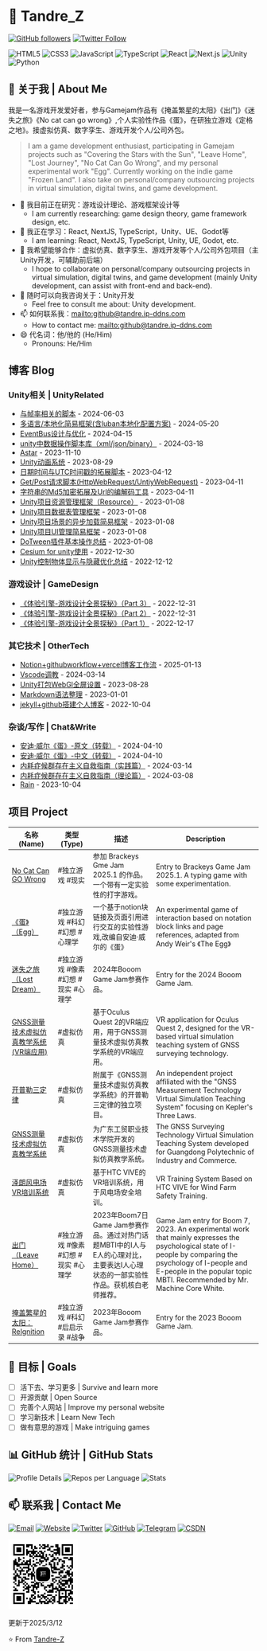 # 👋 Tandre_Z

[![GitHub followers](https://img.shields.io/github/followers/Tandre-Z?style=social)](https://github.com/Tandre-Z)
[![Twitter Follow](https://img.shields.io/twitter/follow/Tandre_Z?style=social)](https://twitter.com/Tandre_Z)

![HTML5](https://img.shields.io/badge/-HTML5-E34F26?logo=html5&logoColor=white)
![CSS3](https://img.shields.io/badge/-CSS3-1572B6?logo=css3)
![JavaScript](https://img.shields.io/badge/-JavaScript-F7DF1E?logo=javascript&logoColor=black)
![TypeScript](https://img.shields.io/badge/-TypeScript-007ACC?logo=typescript&logoColor=white)
![React](https://img.shields.io/badge/-React-61DAFB?logo=react&logoColor=black)
![Next.js](https://img.shields.io/badge/-Next.js-000000?logo=next.js)
![Unity](https://img.shields.io/badge/-Unity-000000?logo=unity)
![Python](https://img.shields.io/badge/-Python-3776AB?logo=python&logoColor=white)

## 🚀 关于我 | About Me

我是一名游戏开发爱好者，参与Gamejam作品有《掩盖繁星的太阳》《出门》《迷失之旅》《No cat can go wrong》,个人实验性作品《蛋》，在研独立游戏《定格之地》。接虚拟仿真、数字孪生、游戏开发个人/公司外包。
> I am a game development enthusiast, participating in Gamejam projects such as "Covering the Stars with the Sun", "Leave Home", "Lost Journey", "No Cat Can Go Wrong", and my personal experimental work "Egg". Currently working on the indie game "Frozen Land". I also take on personal/company outsourcing projects in virtual simulation, digital twins, and game development.

- 🔭 我目前正在研究：游戏设计理论、游戏框架设计等
  - I am currently researching: game design theory, game framework design, etc.
- 🌱 我正在学习：React, NextJS, TypeScript，Unity、UE、Godot等
  - I am learning: React, NextJS, TypeScript, Unity, UE, Godot, etc.
- 👯 我希望能够合作：虚拟仿真、数字孪生、游戏开发等个人/公司外包项目（主Unity开发，可辅助前后端）
  - I hope to collaborate on personal/company outsourcing projects in virtual simulation, digital twins, and game development (mainly Unity development, can assist with front-end and back-end).
- 💬 随时可以向我咨询关于：Unity开发
  - Feel free to consult me about: Unity development.
- 📫 如何联系我：<mailto:github@tandre.ip-ddns.com>
  - How to contact me: <mailto:github@tandre.ip-ddns.com>
- 😄 代名词：他/他的 (He/Him)
  - Pronouns: He/Him

## 博客 Blog
<!-- BLOG-LIST-START -->
### Unity相关 | UnityRelated

- [与帧率相关的脚本](https://tandrez.notion.site/80648c2a8e1f4ec9986c538f292686aa) - 2024-06-03
- [多语言/本地化简易框架(含luban本地化配置方案)](https://tandrez.notion.site/luban-05ca869e061348a694fec4e125ac95b4) - 2024-05-20
- [EventBus设计与优化](https://tandrez.notion.site/EventBus-123c4a1bbb4e4061b6ee54399b8c077d) - 2024-04-15
- [unity中数据操作脚本库（xml/json/binary）](https://tandrez.notion.site/unity-xml-json-binary-6183dce496094b1ba62e82baf6ccfced) - 2024-03-18
- [Astar](https://tandrez.notion.site/Astar-38bea8423b554229bd597b4458f3abcf) - 2023-11-10
- [Unity动画系统](https://tandrez.notion.site/Unity-2f02246f847e4d50ab1f576ba717b4a9) - 2023-08-29
- [日期时间与UTC时间戳的拓展脚本](https://tandrez.notion.site/UTC-22c1fa1ec80b4e14a015243da8b50150) - 2023-04-12
- [Get/Post请求脚本(HttpWebRequest/UntiyWebRequest)](https://tandrez.notion.site/Get-Post-HttpWebRequest-UntiyWebRequest-53a281df8d8b4c529afc398bc6773349) - 2023-04-11
- [字符串的Md5加密拓展及Url的编解码工具](https://tandrez.notion.site/Md5-Url-3d32277cd4fe42dbbb229dde38363610) - 2023-04-11
- [Unity项目资源管理框架（Resource）](https://tandrez.notion.site/Unity-Resource-3d6a45b002dd4b4283924cd047ed2cbc) - 2023-01-08
- [Unity项目数据表管理框架](https://tandrez.notion.site/Unity-07031b3050974190a36bc763ec8f1a41) - 2023-01-08
- [Unity项目场景的异步加载简易框架](https://tandrez.notion.site/Unity-720afc318b664729a3aa12bfc92ba8e7) - 2023-01-08
- [Unity项目UI管理简易框架](https://tandrez.notion.site/Unity-UI-be4ae8f2e9b944908c87dda039fa60e7) - 2023-01-08
- [DoTween插件基本操作总结](https://tandrez.notion.site/DoTween-0f13ece1519e4bb280664101286d7c65) - 2023-01-08
- [Cesium for unity使用](https://tandrez.notion.site/Cesium-for-unity-f9368ca325cb459d8057191e2868492b) - 2022-12-30
- [Unity控制物体显示与隐藏优化总结](https://tandrez.notion.site/Unity-7a7d4e16a54b440e8a4a5fcef151c818) - 2022-12-12

### 游戏设计 | GameDesign

- [《体验引擎-游戏设计全景探秘》（Part 3）](https://tandrez.notion.site/Part-3-cfc9b0298e4b441bb7a714396c5fd5b6) - 2022-12-31
- [《体验引擎-游戏设计全景探秘》（Part 2）](https://tandrez.notion.site/Part-2-52add32cf08f4ecaa2fbdc71af9eb332) - 2022-12-31
- [《体验引擎-游戏设计全景探秘》（Part 1）](https://tandrez.notion.site/Part-1-753f92f31a624812a9193069bf34edab) - 2022-12-17

### 其它技术 | OtherTech

- [Notion+githubworkflow+vercel博客工作流](https://tandrez.notion.site/Notion-githubworkflow-vercel-17adbd6ed8ac808a9b04e26b627f8d7c) - 2025-01-13
- [Vscode调教](https://tandrez.notion.site/Vscode-ad421974f54b42699858d1ef125ffff1) - 2024-03-14
- [Unity打包WebGl全屏设置](https://tandrez.notion.site/Unity-WebGl-ab9c9ddd5dc342789fd307732903e9d6) - 2023-08-28
- [Markdown语法整理](https://tandrez.notion.site/Markdown-a74a4288fc3c4a9da62fe828e36f9410) - 2023-01-01
- [jekyll+github搭建个人博客](https://tandrez.notion.site/jekyll-github-317211417ece489680b614a529566e00) - 2022-10-04

### 杂谈/写作 | Chat&Write

- [安迪·威尔《蛋》-原文（转载）](https://tandrez.notion.site/3acb15561df442e3be19f2b6c30125a3) - 2024-04-10
- [安迪·威尔《蛋》-中文（转载）](https://tandrez.notion.site/71364600a7814772b1987e71d3bf5ced) - 2024-04-10
- [内耗症候群存在主义自救指南（实践篇）](https://tandrez.notion.site/c300f298e70948bf9c1031ac200d95f5) - 2024-03-14
- [内耗症候群存在主义自救指南（理论篇）](https://tandrez.notion.site/065dc968f5184d2fb49d1a56e29898d5) - 2024-03-08
- [Rain](https://tandrez.notion.site/Rain-91093476056a4e75b6d0a25cb110697f) - 2023-10-04
<!-- BLOG-LIST-END -->

## 项目 Project
<!-- PROJECT-LIST-START -->
| 名称(Name) | 类型(Type) | 描述 | Description |
| ---- | ---- | ---- | ---- |
| [No Cat Can GO Wrong](https://tandrez.notion.site/No-Cat-Can-GO-Wrong-1a5dbd6ed8ac80cca32dc5678de9796b) | #独立游戏 #现实 | 参加 Brackeys Gme Jam 2025.1 的作品。一个带有一定实验性的打字游戏。 | Entry to Brackeys Game Jam 2025.1. A typing game with some experimentation. |
| [《蛋》（Egg）](https://tandrez.notion.site/Egg-0d3b0b51c98c4def83f949efc63b2371) | #独立游戏 #科幻 #幻想 #心理学 | 一个基于notion块链接及页面引用进行交互的实验性游戏,改编自安迪·威尔的《蛋》 | An experimental game of interaction based on notation block links and page references, adapted from Andy Weir's 《The Egg》 |
| [迷失之旅（Lost Dream）](https://tandrez.notion.site/Lost-Dream-483638ab7dc74b56ba8f9bc7987740f5) | #独立游戏 #像素 #幻想 #现实 #心理学 | 2024年Booom Game Jam参赛作品。 | Entry for the 2024 Booom Game Jam. |
| [GNSS测量技术虚拟仿真教学系统(VR端应用)](https://tandrez.notion.site/GNSS-VR-704d8062ac1f4f19b229b5233b8d24ac) | #虚拟仿真 | 基于Oculus Quest 2的VR端应用，用于GNSS测量技术虚拟仿真教学系统的VR端应用。 | VR application for Oculus Quest 2, designed for the VR-based virtual simulation teaching system of GNSS surveying technology. |
| [开普勒三定律](https://tandrez.notion.site/f764d12cc78d4965a8d9e63da9ae353d) | #虚拟仿真 | 附属于《GNSS测量技术虚拟仿真教学系统》的开普勒三定律的独立项目。 | An independent project affiliated with the "GNSS Measurement Technology Virtual Simulation Teaching System" focusing on Kepler's Three Laws. |
| [GNSS测量技术虚拟仿真教学系统](https://tandrez.notion.site/GNSS-300eafc669a8478ba128717dba2fa2e2) | #虚拟仿真 | 为广东工贸职业技术学院开发的GNSS测量技术虚拟仿真教学系统。 | The GNSS Surveying Technology Virtual Simulation Teaching System developed for Guangdong Polytechnic of Industry and Commerce. |
| [泽朗风电场VR培训系统](https://tandrez.notion.site/VR-9be2fc940c6c4f7e8e75f0000ee6b736) | #虚拟仿真 | 基于HTC VIVE的VR培训系统，用于风电场安全培训。 | VR Training System Based on HTC VIVE for Wind Farm Safety Training. |
| [出门（Leave Home）](https://tandrez.notion.site/Leave-Home-1a0085e32df94ef19a331126fee2d4e2) | #独立游戏 #像素 #幻想 #现实 #心理学 | 2023年Boom7日Game Jam参赛作品。通过对热门话题MBTI中的I人与E人的心理对比，主要表达I人心理状态的一部实验性作品。获机核白老师推荐。 | Game Jam entry for Boom 7, 2023. An experimental work that mainly expresses the psychological state of I-people by comparing the psychology of I-people and E-people in the popular topic MBTI. Recommended by Mr. Machine Core White. |
| [掩盖繁星的太阳：ReIgnition](https://tandrez.notion.site/ReIgnition-98d2812d5bfe47a0a2cf5e9c54caa98a) | #独立游戏 #科幻 #后启示录 #战争 | 2023年Booom Game Jam参赛作品。 | Entry for the 2023 Booom Game Jam. |

<!-- PROJECT-LIST-END -->

## 🎯 目标 | Goals

- [ ] 活下去、学习更多 | Survive and learn more
- [ ] 开源贡献 | Open Source
- [ ] 完善个人网站 | Improve my personal website
- [ ] 学习新技术 | Learn New Tech
- [ ] 做有意思的游戏 | Make intriguing games

## 📊 GitHub 统计 | GitHub Stats

![Profile Details](http://github-profile-summary-cards.vercel.app/api/cards/profile-details?username=Tandre-Z&theme=radical)
![Repos per Language](http://github-profile-summary-cards.vercel.app/api/cards/repos-per-language?username=Tandre-Z&theme=radical)
![Stats](http://github-profile-summary-cards.vercel.app/api/cards/stats?username=Tandre-Z&theme=radical)

## 📫 联系我 | Contact Me

[![Email](https://img.shields.io/badge/📧_Contact-red?logo=gmail)](mailto:github@tandre.ip-ddns.com)
[![Website](https://img.shields.io/badge/🌐_Portfolio-green?logo=google-chrome)](https://tandre.cn)
[![Twitter](https://img.shields.io/badge/🐦_Twitter-blue?logo=twitter)](https://twitter.com/Tandre_Z)
[![GitHub](https://img.shields.io/badge/💻_GitHub-black?logo=github)](https://github.com/Tandre-Z)
[![Telegram](https://img.shields.io/badge/💬_Telegram-blue?logo=telegram)](https://t.me/TandreZ)
[![CSDN](https://img.shields.io/badge/💬_CSDN-blue?logo=csdn)](https://blog.csdn.net/weixin_46050495?spm=1010.2135.3001.5343)

<img src="https://raw.githubusercontent.com/Tandre-Z/tandre-z.github.io/refs/heads/main/public/img/tandrewechat.jpg" alt="WeChat QR Code" width="140" height="140">

更新于2025/3/12

⭐️ From [Tandre-Z](https://github.com/Tandre-Z)
